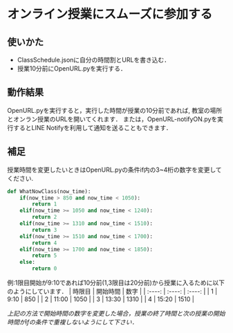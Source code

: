 # オンライン授業にスムーズに参加する
## 使いかた
- ClassSchedule.jsonに自分の時間割とURLを書き込む．
- 授業10分前にOpenURL.pyを実行する．

## 動作結果
OpenURL.pyを実行すると，実行した時間が授業の10分前であれば,
教室の場所とオンラン授業のURLを開いてくれます．
または，OpenURL-notifyON.pyを実行するとLINE Notifyを利用して通知を送ることもできます．

## 補足
授業時間を変更したいときはOpenURL.pyの条件if内の3~4桁の数字を変更してください.  

``` python
def WhatNowClass(now_time):
    if(now_time > 850 and now_time < 1050):
        return 1
    elif(now_time >= 1050 and now_time < 1240):
        return 2
    elif(now_time >= 1310 and now_time < 1510):
        return 3
    elif(now_time >= 1510 and now_time < 1700):
        return 4
    elif(now_time >= 1700 and now_time < 1850):
        return 5
    else:
        return 0
```

例:1限目開始が9:10であれば10分前(1,3限目は20分前)から授業に入るために以下のようにしています．
|  時限目   |  開始時間  |  数字  |
|  :----:   |   :----:   | :----: |
|    1      |     9:10   |  850   |
|    2      |    11:00   |  1050  |
|    3      |    13:30   |  1310  |
|    4      |    15:20   |  1510  | 

_上記の方法で開始時間の数字を変更した場合，授業の終了時間と次の授業の開始時間がifの条件で重複しないようにして下さい．_